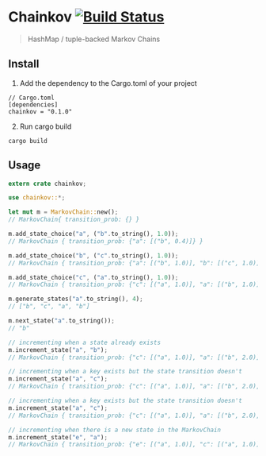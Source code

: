 # Chainkov [![Build Status](https://travis-ci.org/ru-lai/chainkov.svg?branch=master)](https://travis-ci.org/ru-lai/chainkov)
> HashMap / tuple-backed Markov Chains 

## Install

1. Add the dependency to the Cargo.toml of your project

```
// Cargo.toml
[dependencies]
chainkov = "0.1.0"
```

2. Run cargo build
```
cargo build
```

## Usage
```rust
extern crate chainkov;

use chainkov::*;

let mut m = MarkovChain::new();
// MarkovChain{ transition_prob: {} }

m.add_state_choice("a", ("b".to_string(), 1.0));
// MarkovChain { transition_prob: {"a": [("b", 0.4)]} }

m.add_state_choice("b", ("c".to_string(), 1.0));
// MarkovChain { transition_prob: {"a": [("b", 1.0)], "b": [("c", 1.0)]} }

m.add_state_choice("c", ("a".to_string(), 1.0));
// MarkovChain { transition_prob: {"c": [("a", 1.0)], "a": [("b", 1.0)], "b": [("c", 1.0)]} }

m.generate_states("a".to_string(), 4);
// ["b", "c", "a", "b"]

m.next_state("a".to_string());
// "b"

// incrementing when a state already exists
m.increment_state("a", "b");
// MarkovChain { transition_prob: {"c": [("a", 1.0)], "a": [("b", 2.0)], "b": [("c", 1.0)]} }

// incrementing when a key exists but the state transition doesn't
m.increment_state("a", "c");
// MarkovChain { transition_prob: {"c": [("a", 1.0)], "a": [("b", 2.0), ("c", 1.0)], "b": [("c", 1.0)]} }

// incrementing when a key exists but the state transition doesn't
m.increment_state("a", "c");
// MarkovChain { transition_prob: {"c": [("a", 1.0)], "a": [("b", 2.0), ("c", 1.0)], "b": [("c", 1.0)]} }

// incrementing when there is a new state in the MarkovChain
m.increment_state("e", "a");
// MarkovChain { transition_prob: {"e": [("a", 1.0)], "c": [("a", 1.0)], "a": [("b", 2.0), ("c", 1.0)], "b": [("c", 1.0)]} }
```
